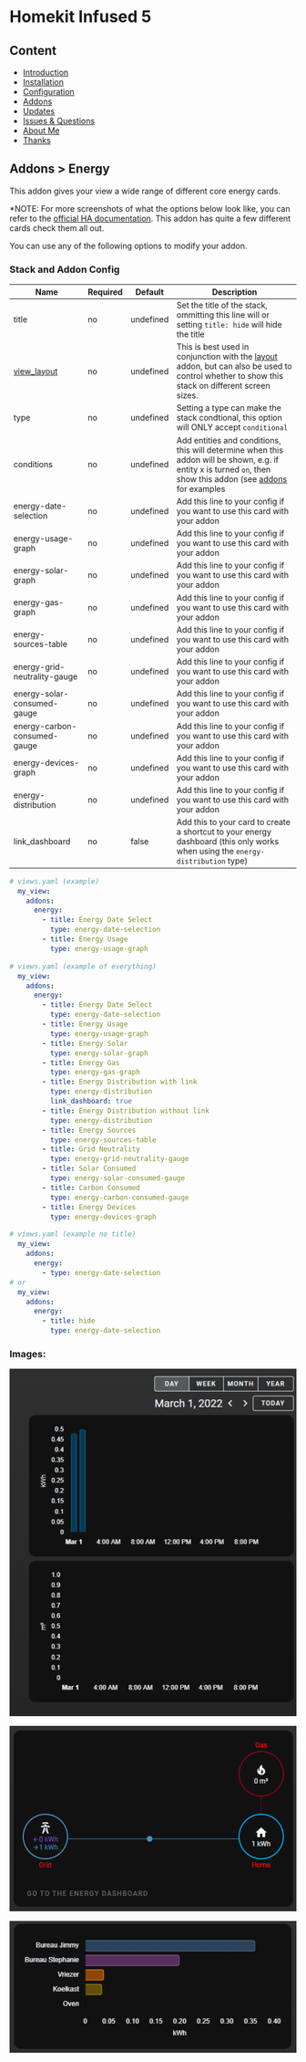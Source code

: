 # Homekit Infused 5

## Content
- [Introduction](../index.md)
- [Installation](../installation.md)
- [Configuration](../configuration.md)
- [Addons](../addons.md)
- [Updates](../updates.md)
- [Issues & Questions](../issues.md)
- [About Me](../about.md)
- [Thanks](../thanks.md)

## Addons > Energy

This addon gives your view a wide range of different core energy cards.

*NOTE: For more screenshots of what the options below look like, you can refer to the [official HA documentation](https://www.home-assistant.io/lovelace/energy/). This addon has quite a few different cards check them all out.

You can use any of the following options to modify your addon.

### Stack and Addon Config

| Name | Required | Default | Description |
|----------------------------------|-------------|----------------------|-----------------------------------------------------------------------------------------------------------------------------------------------------------------------------------|
| title | no | undefined | Set the title of the stack, ommitting this line will or setting `title: hide` will hide the title |
| [view_layout](layout.md#view-layout) | no | undefined | This is best used in conjunction with the [layout](layout.md#view-layout) addon, but can also be used to control whether to show this stack on different screen sizes. |
| type | no | undefined | Setting a type can make the stack condtional, this option will ONLY accept `conditional` |
| conditions | no | undefined | Add entities and conditions, this will determine when this addon will be shown, e.g. if entity x is turned `on`, then show this addon (see [addons](../addons.md) for examples |
| energy-date-selection | no | undefined | Add this line to your config if you want to use this card with your addon |
| energy-usage-graph | no | undefined | Add this line to your config if you want to use this card with your addon |
| energy-solar-graph | no | undefined | Add this line to your config if you want to use this card with your addon |
| energy-gas-graph | no | undefined | Add this line to your config if you want to use this card with your addon |
| energy-sources-table | no | undefined | Add this line to your config if you want to use this card with your addon |
| energy-grid-neutrality-gauge | no | undefined | Add this line to your config if you want to use this card with your addon |
| energy-solar-consumed-gauge | no | undefined | Add this line to your config if you want to use this card with your addon |
| energy-carbon-consumed-gauge | no | undefined | Add this line to your config if you want to use this card with your addon |
| energy-devices-graph | no | undefined | Add this line to your config if you want to use this card with your addon |
| energy-distribution | no | undefined | Add this line to your config if you want to use this card with your addon |
| link_dashboard | no | false | Add this to your card to create a shortcut to your energy dashboard (this only works when using the `energy-distribution` type)

```yaml
# views.yaml (example)
  my_view:
    addons:
      energy:
        - title: Energy Date Select
          type: energy-date-selection
        - title: Energy Usage
          type: energy-usage-graph
``` 
```yaml
# views.yaml (example of everything)
  my_view:
    addons:
      energy:
        - title: Energy Date Select
          type: energy-date-selection
        - title: Energy Usage
          type: energy-usage-graph
        - title: Energy Solar
          type: energy-solar-graph
        - title: Energy Gas
          type: energy-gas-graph
        - title: Energy Distribution with link
          type: energy-distribution
          link_dashboard: true
        - title: Energy Distribution without link
          type: energy-distribution
        - title: Energy Sources
          type: energy-sources-table
        - title: Grid Neutrality
          type: energy-grid-neutrality-gauge
        - title: Solar Consumed
          type: energy-solar-consumed-gauge
        - title: Carbon Consumed
          type: energy-carbon-consumed-gauge
        - title: Energy Devices
          type: energy-devices-graph
```
```yaml
# views.yaml (example no title)
  my_view:
    addons:
      energy:
        - type: energy-date-selection
# or
  my_view:
    addons:
      energy:
        - title: hide
          type: energy-date-selection
```

### Images:

![Homekit Infused](../images/hki-energy-1.png)

![Homekit Infused](../images/hki-energy-2.png)

![Homekit Infused](../images/hki-energy-3.png)
